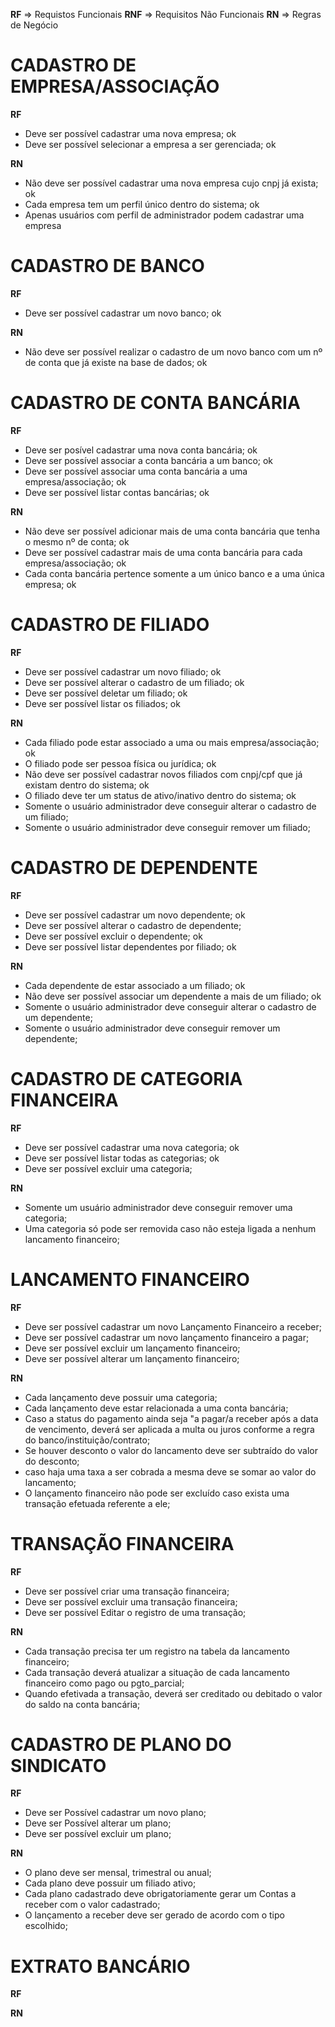 **RF** =>  Requistos Funcionais
**RNF** => Requisitos Não Funcionais
**RN** => Regras de Negócio


# CADASTRO DE EMPRESA/ASSOCIAÇÃO
**RF**
- Deve ser possível cadastrar uma nova empresa; ok
- Deve ser possível selecionar a empresa a ser gerenciada; ok

**RN**
- Não deve ser possível cadastrar uma nova empresa cujo cnpj já exista; ok
- Cada empresa tem um perfil único dentro do sistema; ok
- Apenas usuários com perfil de administrador podem cadastrar uma empresa

# CADASTRO DE BANCO
**RF**
- Deve ser possível cadastrar um novo banco; ok

**RN**
- Não deve ser possível realizar o cadastro de um novo banco com um nº de conta que já existe na base de dados; ok

# CADASTRO DE CONTA BANCÁRIA
**RF**
- Deve ser posível cadastrar uma nova conta bancária;  ok
- Deve ser possível associar a conta bancária a um banco; ok
- Deve ser possível associar uma conta bancária a uma empresa/associação; ok
- Deve ser possível listar contas bancárias; ok

**RN**
- Não deve ser possível adicionar mais de uma conta bancária que tenha o mesmo nº de conta; ok
- Deve ser possível cadastrar mais de uma conta bancária para cada empresa/associação; ok
- Cada conta bancária pertence somente a um único banco e a uma única empresa; ok

# CADASTRO DE FILIADO
**RF**
- Deve ser possível cadastrar um novo filiado; ok
- Deve ser possível alterar o cadastro de um filiado; ok
- Deve ser possível deletar um filiado; ok
- Deve ser possível listar os filiados; ok

**RN**
- Cada filiado pode estar associado a uma ou mais empresa/associação; ok
- O filiado pode ser pessoa física ou jurídica; ok
- Não deve ser possível cadastrar novos filiados com cnpj/cpf que já existam dentro do sistema; ok
- O filiado deve ter um status de ativo/inativo dentro do sistema; ok
- Somente o usuário administrador deve conseguir alterar o cadastro de um filiado; 
- Somente o usuário administrador deve conseguir remover um filiado;

# CADASTRO DE DEPENDENTE
**RF**
- Deve ser possível cadastrar um novo dependente;  ok
- Deve ser possível alterar o cadastro de dependente;
- Deve ser possível excluir o dependente; ok
- Deve ser possível listar dependentes por filiado; ok

**RN**
- Cada dependente de estar associado a um filiado; ok
- Não deve ser possível associar um dependente a mais de um filiado; ok
- Somente o usuário administrador deve conseguir alterar o cadastro de um dependente; 
- Somente o usuário administrador deve conseguir remover um dependente; 

# CADASTRO DE CATEGORIA FINANCEIRA

**RF**
- Deve ser possível cadastrar uma nova categoria; ok
- Deve ser possível listar todas as categorias; ok
- Deve ser possível excluir uma categoria; 

**RN**
- Somente um usuário administrador deve conseguir remover uma categoria;
- Uma categoria só pode ser removida caso não esteja ligada a nenhum lancamento financeiro;

# LANCAMENTO FINANCEIRO

**RF**
- Deve ser possível cadastrar um novo Lançamento Financeiro a receber;
- Deve ser possível cadastrar um novo lançamento financeiro a pagar;
- Deve ser possível excluir um lançamento financeiro;
- Deve ser possível alterar um lançamento financeiro;

**RN**
- Cada lançamento deve possuir uma categoria;
- Cada lançamento deve estar relacionada a uma conta bancária;
- Caso a status do pagamento ainda seja "a pagar/a receber após a data de vencimento, deverá ser aplicada a multa ou juros conforme a regra do banco/instituição/contrato;
- Se houver desconto o valor do lancamento deve ser subtraído do valor do desconto;
- caso haja uma taxa a ser cobrada a mesma deve se somar ao valor do lancamento;
- O lançamento financeiro não pode ser excluído caso exista uma transação efetuada referente a ele;

# TRANSAÇÃO FINANCEIRA

**RF**
- Deve ser possível criar uma transação financeira;
- Deve ser possível excluir uma transação financeira;
- Deve ser possível Editar o registro de uma transação;

**RN**
- Cada transação precisa ter um registro na tabela da lancamento financeiro;
- Cada transação deverá atualizar a situação de cada lancamento financeiro como pago ou pgto_parcial;
- Quando efetivada a transação, deverá ser creditado ou debitado o valor do saldo na conta bancária;


# CADASTRO DE PLANO DO SINDICATO

**RF**
- Deve ser Possível cadastrar um novo plano; 
- Deve ser Possível alterar um plano;
- Deve ser possível excluir um plano;

**RN**
- O plano deve ser mensal, trimestral ou anual; 
- Cada plano deve possuir um filiado ativo; 
- Cada plano cadastrado deve obrigatoriamente gerar um Contas a receber com o valor cadastrado;
- O lançamento a receber deve ser gerado de acordo com o tipo escolhido;

# EXTRATO BANCÁRIO

**RF**


**RN**

